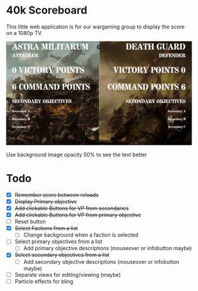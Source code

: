 # 40k Scoreboard
This little web application is for our wargaming group to display the score on a 1080p TV.

![alt text](https://github.com/phewi/40kscoreboard/blob/main/screenshot.png?raw=true)

Use background image opacity 50% to see the text better

# Todo
- [x] ~~Remember score between reloads~~
- [x] ~~Display Primary objective~~
- [x] ~~Add clickable Buttons for VP from secondaries~~
- [x] ~~Add clickable Buttons for VP from primary objective~~
- [ ] Reset button
- [x] ~~Select Factions from a list~~
  - [ ] Change background when a faction is selected
- [ ] Select primary objectives from a list
  - [ ] Add primary objective descriptions (mouseover or infobutton maybe)
- [x] ~~Select secondary objectives from a list~~
  - [ ] Add secondary objective descriptions (mouseover or infobutton maybe)
- [ ] Separate views for editing/viewing (maybe)
- [ ] Particle effects for bling